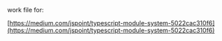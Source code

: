 work file for:

[https://medium.com/jspoint/typescript-module-system-5022cac310f6](https://medium.com/jspoint/typescript-module-system-5022cac310f6)
